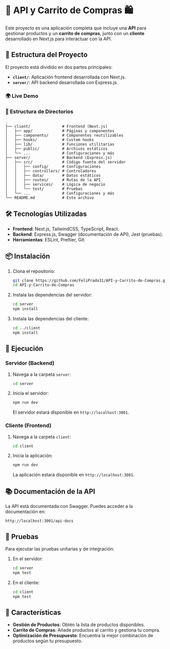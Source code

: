 # 🛒 API y Carrito de Compras 🛍️

Este proyecto es una aplicación completa que incluye una **API** para gestionar productos y un **carrito de compras**, junto con un **cliente** desarrollado en Next.js para interactuar con la API.

## 🚀 Estructura del Proyecto

El proyecto está dividido en dos partes principales:

- **`client/`**: Aplicación frontend desarrollada con Next.js.
- **`server/`**: API backend desarrollada con Express.js.

### 🌍 Live Demo



### 📂 Estructura de Directorios

```
.
├── client/              # Frontend (Next.js)
│   ├── app/             # Páginas y componentes
│   ├── components/      # Componentes reutilizables
│   ├── hooks/           # Custom hooks
│   ├── lib/             # Funciones utilitarias
│   ├── public/          # Archivos estáticos
│   └── ...              # Configuraciones y más
├── server/              # Backend (Express.js)
│   ├── src/             # Código fuente del servidor
│   │   ├── config/      # Configuraciones
│   │   ├── controllers/ # Controladores
│   │   ├── data/        # Datos estáticos
│   │   ├── routes/      # Rutas de la API
│   │   ├── services/    # Lógica de negocio
│   │   └── test/        # Pruebas
│   └── ...              # Configuraciones y más
└── README.md            # Este archivo
```

## 🛠️ Tecnologías Utilizadas

- **Frontend**: Next.js, TailwindCSS, TypeScript, React.
- **Backend**: Express.js, Swagger (documentación de API), Jest (pruebas).
- **Herramientas**: ESLint, Prettier, Git.

## 📦 Instalación

1. Clona el repositorio:
   ```bash
   git clone https://github.com/FeliPrado31/API-y-Carrito-de-Compras.git
   cd API-y-Carrito-de-Compras
   ```

2. Instala las dependencias del servidor:
   ```bash
   cd server
   npm install
   ```

3. Instala las dependencias del cliente:
   ```bash
   cd ../client
   npm install
   ```

## 🚀 Ejecución

### Servidor (Backend)
1. Navega a la carpeta `server`:
   ```bash
   cd server
   ```

2. Inicia el servidor:
   ```bash
   npm run dev
   ```

   El servidor estará disponible en `http://localhost:3001`.

### Cliente (Frontend)
1. Navega a la carpeta `client`:
   ```bash
   cd client
   ```

2. Inicia la aplicación:
   ```bash
   npm run dev
   ```

   La aplicación estará disponible en `http://localhost:3001`.

## 📚 Documentación de la API

La API está documentada con Swagger. Puedes acceder a la documentación en:

```
http://localhost:3001/api-docs
```

## 🧪 Pruebas

Para ejecutar las pruebas unitarias y de integración:

1. En el servidor:
   ```bash
   cd server
   npm test
   ```

2. En el cliente:
   ```bash
   cd client
   npm test
   ```

## 🌟 Características

- **Gestión de Productos**: Obtén la lista de productos disponibles.
- **Carrito de Compras**: Añade productos al carrito y gestiona tu compra.
- **Optimización de Presupuesto**: Encuentra la mejor combinación de productos según tu presupuesto.



